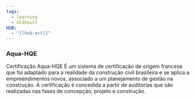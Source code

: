 ```yaml
---
tags:
  - learning
  - oldVoult
HUB:
  - "[[hub-ect]]"
---
```

### Aqua-HQE
Certificação Aqua-HQE É um sistema de certificação de origem francesa que foi adaptado para a realidade da construção civil brasileira e se aplica a empreendimentos novos, associado a um planejamento de gestão na construção. A certificação é concedida a partir de auditorias que são realizadas nas fases de concepção, projeto e construção.